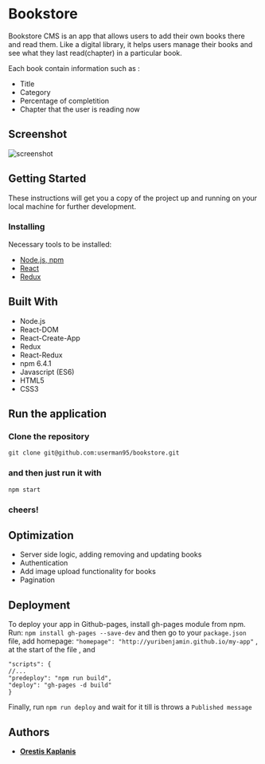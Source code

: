 # Bookstore

Bookstore CMS is an app that allows users to add their own books there and read them. Like a digital library, it helps users manage their books and see what they last read(chapter) in a particular book.

Each book contain information such as :
* Title
* Category
* Percentage of completition
* Chapter that the user is reading now

## Screenshot

![screenshot](https://github.com/userman95/bookstore/blob/master/public/Screenshot%20(162).png)

## Getting Started

These instructions will get you a copy of the project up and running on your local machine for further development.

### Installing

Necessary tools to be installed: 
* [Node.js, npm](https://www.npmjs.com/get-npm)
* [React](https://www.codecademy.com/articles/react-setup-i)
* [Redux](https://redux.js.org/introduction/installation)

## Built With

* Node.js
* React-DOM
* React-Create-App
* Redux
* React-Redux
* npm 6.4.1
* Javascript (ES6)
* HTML5
* CSS3

## Run the application
### Clone the repository
`git clone git@github.com:userman95/bookstore.git`
### and then just run it with 
`npm start`
### cheers!

## Optimization
* Server side logic, adding removing and updating books
* Authentication
* Add image upload functionality for books
* Pagination

## Deployment

To deploy your app in Github-pages, install gh-pages module from npm.
Run: `npm install gh-pages --save-dev` and then go to your `package.json` file,
add homepage: `"homepage": "http://yuribenjamin.github.io/my-app"` , at the start of the file , 
and 
```
"scripts": {
//...
"predeploy": "npm run build",
"deploy": "gh-pages -d build"
}
```
Finally, run `npm run deploy` and wait for it till is throws a `Published message`

## Authors

* **[Orestis Kaplanis](https://github.com/userman95)**
